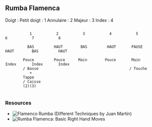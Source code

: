 ## Rumba Flamenca

Doigt :
Petit doigt : 1
Annulaire   : 2
Majeur      : 3
Index       : 4


```

           1           2           3           4           5           6           7           8
                                                                                              
          BAS         HAUT        BAS         HAUT       PAUSE        HAUT        BAS         HAUT
                                                                                              
        Pouce         Pouce      Main        Pouce       Main         Index       Index       Index
        / Basse                                         / Touche                            
           +
        Tappe
        / Caisse 
        (2)(3)
        

```



### Resources
* ![Flamenco Rumba (Different Techniques by Juan Martin) ](https://www.youtube.com/watch?v=kEpQcgHWBWk&feature=youtu.be&t=54s)
* ![Rumba Flamenca: Basic Right Hand Moves](https://www.youtube.com/watch?v=77ScJgcOhZ0)

